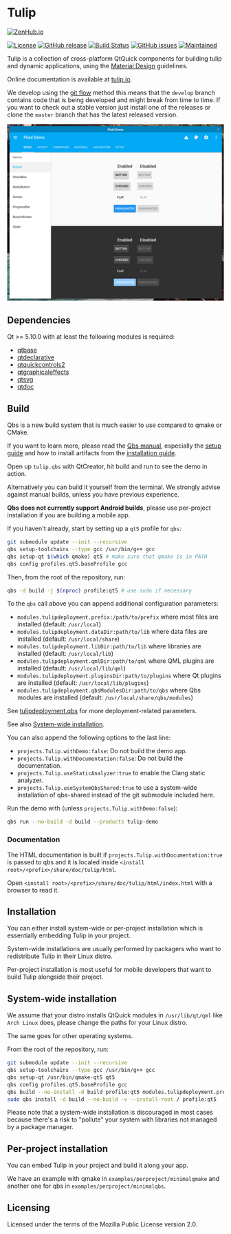 Tulip
=====

[![ZenHub.io](https://img.shields.io/badge/supercharged%20by-zenhub.io-blue.svg)](https://zenhub.io)

[![License](https://img.shields.io/badge/license-MPL2-blue.svg)](https://www.mozilla.org/en-US/MPL/2.0/)
[![GitHub release](https://img.shields.io/github/release/tulipos/tulip.svg)](https://github.com/tulipos/tulip)
[![Build Status](https://travis-ci.org/tulipos/tulip.svg?branch=develop)](https://travis-ci.org/tulipos/tulip)
[![GitHub issues](https://img.shields.io/github/issues/tulipos/tulip.svg)](https://github.com/tulipos/tulip/issues)
[![Maintained](https://img.shields.io/maintenance/yes/2018.svg)](https://github.com/tulipos/tulip/commits/develop)

Tulip is a collection of cross-platform QtQuick components for building tulip and dynamic applications,
using the [Material Design](https://material.io/guidelines/) guidelines.

Online documentation is available at [tulip.io](https://tulip.io/docs/sdk/tulip/develop/).

We develop using the [git flow](https://danielkummer.github.io/git-flow-cheatsheet/) method
this means that the `develop` branch contains code that is being developed and might break
from time to time. If you want to check out a stable version just install one of the
releases or clone the `master` branch that has the latest released version.

![Desktop](.github/demo.png)

## Dependencies

Qt >= 5.10.0 with at least the following modules is required:

 * [qtbase](http://code.qt.io/cgit/qt/qtbase.git)
 * [qtdeclarative](http://code.qt.io/cgit/qt/qtdeclarative.git)
 * [qtquickcontrols2](http://code.qt.io/cgit/qt/qtquickcontrols2.git)
 * [qtgraphicaleffects](http://code.qt.io/cgit/qt/qtgraphicaleffects.git)
 * [qtsvg](http://code.qt.io/cgit/qt/qtsvg.git)
 * [qtdoc](http://code.qt.io/cgit/qt/qtdoc.git)

## Build

Qbs is a new build system that is much easier to use compared to qmake or CMake.

If you want to learn more, please read the [Qbs manual](http://doc.qt.io/qbs/index.html),
especially the [setup guide](http://doc.qt.io/qbs/configuring.html) and how to install artifacts
from the [installation guide](http://doc.qt.io/qbs/installing-files.html).

Open up `tulip.qbs` with QtCreator, hit build and run to see the demo in action.

Alternatively you can build it yourself from the terminal.
We strongly advise against manual builds, unless you have previous experience.

**Qbs does not currently support Android builds**, please use per-project installation
if you are building a mobile app.

If you haven't already, start by setting up a `qt5` profile for `qbs`:

```sh
git submodule update --init --recursive
qbs setup-toolchains --type gcc /usr/bin/g++ gcc
qbs setup-qt $(which qmake) qt5 # make sure that qmake is in PATH
qbs config profiles.qt5.baseProfile gcc
```

Then, from the root of the repository, run:

```sh
qbs -d build -j $(nproc) profile:qt5 # use sudo if necessary
```

To the `qbs` call above you can append additional configuration parameters:

 * `modules.tulipdeployment.prefix:/path/to/prefix` where most files are installed (default: `/usr/local`)
 * `modules.tulipdeployment.dataDir:path/to/lib` where data files are installed (default: `/usr/local/share`)
 * `modules.tulipdeployment.libDir:path/to/lib` where libraries are installed (default: `/usr/local/lib`)
 * `modules.tulipdeployment.qmlDir:path/to/qml` where QML plugins are installed (default: `/usr/local/lib/qml`)
 * `modules.tulipdeployment.pluginsDir:path/to/plugins` where Qt plugins are installed (default: `/usr/local/lib/plugins`)
 * `modules.tulipdeployment.qbsModulesDir:path/to/qbs` where Qbs modules are installed (default: `/usr/local/share/qbs/modules`)

See [tulipdeployment.qbs](https://github.com/tulipos/qbs-shared/blob/develop/modules/tulipdeployment/tulipdeployment.qbs)
for more deployment-related parameters.

See also [System-wide installation](#system-wide-installation).

You can also append the following options to the last line:

 * `projects.Tulip.withDemo:false`: Do not build the demo app.
 * `projects.Tulip.withDocumentation:false`: Do not build the documentation.
 * `projects.Tulip.useStaticAnalyzer:true` to enable the Clang static analyzer.
 * `projects.Tulip.useSystemQbsShared:true` to use a system-wide installation of qbs-shared
   instead of the git submodule included here.

Run the demo with (unless `projects.Tulip.withDemo:false`):

```sh
qbs run --no-build -d build --products tulip-demo
```

### Documentation

The HTML documentation is built if `projects.Tulip.withDocumentation:true` is passed
to qbs and it is localed inside `<install root>/<prefix>/share/doc/tulip/html`.

Open `<install root>/<prefix>/share/doc/tulip/html/index.html` with a browser to read it.

## Installation

You can either install system-wide or per-project installation which
is essentially embedding Tulip in your project.

System-wide installations are usually performed by packagers who want
to redistribute Tulip in their Linux distro.

Per-project installation is most useful for mobile developers that
want to build Tulip alongside their project.

## System-wide installation

We assume that your distro installs QtQuick modules in `/usr/lib/qt/qml`
like `Arch Linux` does, please change the paths for your Linux distro.

The same goes for other operating systems.

From the root of the repository, run:

```sh
git submodule update --init --recursive
qbs setup-toolchains --type gcc /usr/bin/g++ gcc
qbs setup-qt /usr/bin/qmake-qt5 qt5
qbs config profiles.qt5.baseProfile gcc
qbs build --no-install -d build profile:qt5 modules.tulipdeployment.prefix:/usr modules.tulipdeployment.qmlDir:/usr/lib/qt/qml
sudo qbs install -d build --no-build -v --install-root / profile:qt5
```

Please note that a system-wide installation is discouraged in most cases
because there's a risk to "pollute" your system with libraries not
managed by a package manager.

## Per-project installation

You can embed Tulip in your project and build it along your app.

We have an example with qmake in `examples/perproject/minimalqmake`
and another one for qbs in `examples/perproject/minimalqbs`.

## Licensing

Licensed under the terms of the Mozilla Public License version 2.0.
